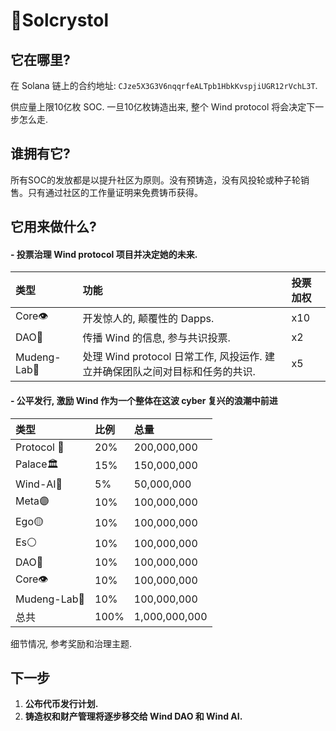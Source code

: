# 💎Solcrystol

## 它在哪里?

在 Solana 链上的合约地址: `CJze5X3G3V6nqqrfeALTpb1HbkKvspjiUGR12rVchL3T`. 

供应量上限10亿枚 SOC. 一旦10亿枚铸造出来, 整个 Wind protocol 将会决定下一步怎么走.

## 谁拥有它?

所有SOC的发放都是以提升社区为原则。没有预铸造，没有风投轮或种子轮销售。只有通过社区的工作量证明来免费铸币获得。

## 它用来做什么?

#### - 投票治理 Wind protocol 项目并决定她的未来.

|类型|功能|投票加权|
|:---|:---|:---|
|Core👁|开发惊人的, 颠覆性的 Dapps.|x10|
|DAO🐧|传播 Wind 的信息, 参与共识投票.|x2|
|Mudeng-Lab🧒|处理 Wind protocol 日常工作, 风投运作. 建立并确保团队之间对目标和任务的共识.|x5|

#### - 公平发行, 激励 Wind 作为一个整体在这波 cyber 复兴的浪潮中前进
|类型|比例|总量|
|:---|:---|:---|
|Protocol 🧠|20%|200,000,000|
|Palace🏛️|15%|150,000,000|
|Wind-AI🤖|5%|50,000,000|
|Meta🟣|10%|100,000,000|
|Ego🟡|10%|100,000,000|
|Es⚪|10%|100,000,000|
|DAO🐧|10%|100,000,000|
|Core👁|10%|100,000,000|
|Mudeng-Lab🧒|10%|100,000,000|
|总共|100%|1,000,000,000|

细节情况, 参考奖励和治理主题.


## 下一步

1. __公布代币发行计划.__
2. __铸造权和财产管理将逐步移交给 Wind DAO 和 Wind AI.__
